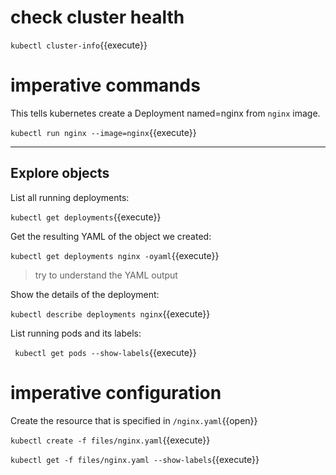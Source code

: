 # check cluster health

`kubectl cluster-info`{{execute}}

# imperative commands

This tells kubernetes create a Deployment named=nginx from `nginx` image.


`kubectl run nginx --image=nginx`{{execute}}

---
## Explore objects

List all running deployments:

`kubectl get deployments`{{execute}}


Get the resulting YAML of the object we created:

`kubectl get deployments nginx -oyaml`{{execute}}

> try to understand the YAML output

Show the details of the deployment:

`kubectl describe deployments nginx`{{execute}}


List running pods and its labels:

` kubectl get pods --show-labels`{{execute}}


# imperative configuration

Create the resource that is specified in `/nginx.yaml`{{open}}


`kubectl create -f files/nginx.yaml`{{execute}}



`kubectl get -f files/nginx.yaml --show-labels`{{execute}}

